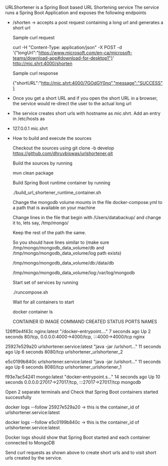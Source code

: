 URLShortener is a Spring Boot based URL Shortening service
The service runs a Spring Boot Application and exposes the following endpoints

- /shorten -> accepts a post request containing a long url and generates a short url
  
  Sample curl request
  
  curl -H "Content-Type: application/json" -X POST -d '{"longUrl":"https://www.microsoft.com/en-ca/microsoft-teams/download-app#download-for-desktop1"}' http://mic.shrt:4000/shorten

  Sample curl response
  
  {"shortURL":"http://mic.shrt:4000/7GOdGY0nq","message":"SUCCESS"}
  
- Once you get a short URL and if you open the short URL in a browser, the service would re-direct the user to the actual long url

- The service creates short urls with hostname as mic.shrt. Add an entry in /etc/hosts as
- 
  127.0.0.1 mic.shrt
  
- How to build and execute the sources

  Checkout the sources using git clone -b develop https://github.com/dhruvbiswas/urlshortener.git

  Build the sources by running
  
  mvn clean package

  Build Spring Boot runtime container by running
  
  ./build_url_shortener_runtime_container.sh

  Change the mongodb volume mounts in the file docker-compose.yml to a path that is available on your machine
  
  Change lines in the file that begin with /Users/databackup/ and change it to, lets say, /tmp/mongo/
  
  Keep the rest of the path the same.
  
  So you should have lines similar to (make sure /tmp/mongo/mongodb_data_volume/db and /tmp/mongo/mongodb_data_volume/log path exists)
  
  /tmp/mongo/mongodb_data_volume/db:/data/db
  
  /tmp/mongo/mongodb_data_volume/log:/var/log/mongodb
  
  Start set of services by running
  
  ./runcompose.sh

  Wait for all containers to start
  
  docker container ls

  CONTAINER ID   IMAGE                         COMMAND                  CREATED          STATUS          PORTS                                               NAMES
  
126ff0e4f43c   nginx:latest                  "/docker-entrypoint.…"   7 seconds ago    Up 2 seconds    80/tcp, 0.0.0.0:4000->4000/tcp, :::4000->4000/tcp   nginx
  
25927e529a20   urlshortener.service:latest   "java -jar /urlshort…"   11 seconds ago   Up 6 seconds    8080/tcp                                            urlshortener_urlshortener_2

e5c0199b840c   urlshortener.service:latest   "java -jar /urlshort…"   11 seconds ago   Up 6 seconds    8080/tcp                                            urlshortener_urlshortener_1

f93e7ac54241   mongo:latest                  "docker-entrypoint.s…"   14 seconds ago   Up 10 seconds   0.0.0.0:27017->27017/tcp, :::27017->27017/tcp       mongodb

  Open 2 separate terminals and Check that Spring Boot containers started successfully
  
  docker logs --follow 25927e529a20 -> this is the container_id of urlshortener.service:latest
  
  docker logs --follow e5c0199b840c -> this is the container_id of urlshortener.service:latest

  Docker logs should show that Spring Boot started and each container connected to MongoDB

  Send curl requests as shown above to create short urls and to visit short urls created by the service.

